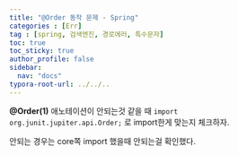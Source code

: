 ```yaml
---
title: "@Order 동작 문제 - Spring"
categories : [Err]
tag : [spring, 검색엔진, 경로에러, 특수문자]
toc: true
toc_sticky: true
author_profile: false
sidebar:
  nav: "docs"
typora-root-url: ../../..
---
```






**@Order(1)** 애노테이션이 안되는것 같을 때 `import org.junit.jupiter.api.Order;` 로 import한게 맞는지 체크하자.

안되는 경우는 core쪽 import 했을때 안되는걸 확인했다.
